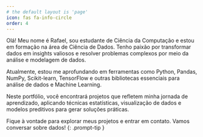 ```yaml
---
# the default layout is 'page'
icon: fas fa-info-circle
order: 4
---
```


Olá! Meu nome é Rafael, sou estudante de Ciência da Computação e estou em formação na área de Ciência de Dados. Tenho paixão por transformar dados em insights valiosos e resolver problemas complexos por meio da análise e modelagem de dados.

Atualmente, estou me aprofundando em ferramentas como Python, Pandas, NumPy, Scikit-learn, TensorFlow e outras bibliotecas essenciais para análise de dados e Machine Learning.

Neste portfólio, você encontrará projetos que refletem minha jornada de aprendizado, aplicando técnicas estatísticas, visualização de dados e modelos preditivos para gerar soluções práticas.

Fique à vontade para explorar meus projetos e entrar em contato. Vamos conversar sobre dados!
{: .prompt-tip }
